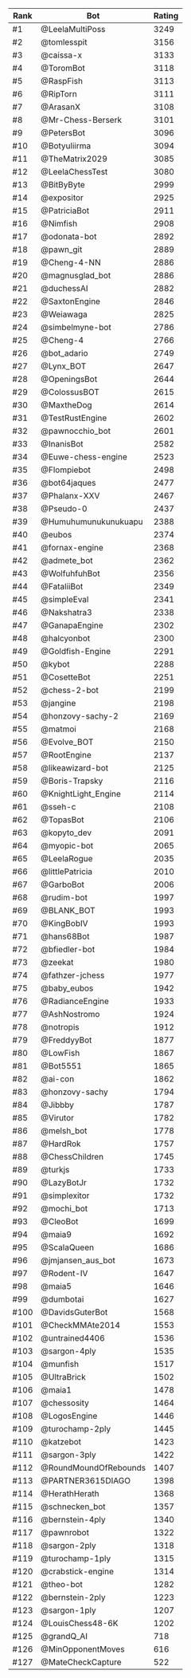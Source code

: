 Rank|Bot|Rating
---|---|---
#1|@LeelaMultiPoss|3249
#2|@tomlesspit|3156
#3|@caissa-x|3133
#4|@ToromBot|3118
#5|@RaspFish|3113
#6|@RipTorn|3111
#7|@ArasanX|3108
#8|@Mr-Chess-Berserk|3101
#9|@PetersBot|3096
#10|@Botyuliirma|3094
#11|@TheMatrix2029|3085
#12|@LeelaChessTest|3080
#13|@BitByByte|2999
#14|@expositor|2925
#15|@PatriciaBot|2911
#16|@Nimfish|2908
#17|@odonata-bot|2892
#18|@pawn_git|2889
#19|@Cheng-4-NN|2886
#20|@magnusglad_bot|2886
#21|@duchessAI|2882
#22|@SaxtonEngine|2846
#23|@Weiawaga|2825
#24|@simbelmyne-bot|2786
#25|@Cheng-4|2766
#26|@bot_adario|2749
#27|@Lynx_BOT|2647
#28|@OpeningsBot|2644
#29|@ColossusBOT|2615
#30|@MaxtheDog|2614
#31|@TestRustEngine|2602
#32|@pawnocchio_bot|2601
#33|@InanisBot|2582
#34|@Euwe-chess-engine|2523
#35|@Flompiebot|2498
#36|@bot64jaques|2477
#37|@Phalanx-XXV|2467
#38|@Pseudo-0|2437
#39|@Humuhumunukunukuapu|2388
#40|@eubos|2374
#41|@fornax-engine|2368
#42|@admete_bot|2362
#43|@WolfuhfuhBot|2356
#44|@FataliiBot|2349
#45|@simpleEval|2341
#46|@Nakshatra3|2338
#47|@GanapaEngine|2302
#48|@halcyonbot|2300
#49|@Goldfish-Engine|2291
#50|@kybot|2288
#51|@CosetteBot|2251
#52|@chess-2-bot|2199
#53|@jangine|2198
#54|@honzovy-sachy-2|2169
#55|@matmoi|2168
#56|@Evolve_BOT|2150
#57|@RootEngine|2137
#58|@likeawizard-bot|2125
#59|@Boris-Trapsky|2116
#60|@KnightLight_Engine|2114
#61|@sseh-c|2108
#62|@TopasBot|2106
#63|@kopyto_dev|2091
#64|@myopic-bot|2065
#65|@LeelaRogue|2035
#66|@littlePatricia|2010
#67|@GarboBot|2006
#68|@rudim-bot|1997
#69|@BLANK_BOT|1993
#70|@KingBobIV|1993
#71|@hans68Bot|1987
#72|@bfiedler-bot|1984
#73|@zeekat|1980
#74|@fathzer-jchess|1977
#75|@baby_eubos|1942
#76|@RadianceEngine|1933
#77|@AshNostromo|1924
#78|@notropis|1912
#79|@FreddyyBot|1877
#80|@LowFish|1867
#81|@Bot5551|1865
#82|@ai-con|1862
#83|@honzovy-sachy|1794
#84|@Jibbby|1787
#85|@Virutor|1782
#86|@melsh_bot|1778
#87|@HardRok|1757
#88|@ChessChildren|1745
#89|@turkjs|1733
#90|@LazyBotJr|1732
#91|@simplexitor|1732
#92|@mochi_bot|1713
#93|@CleoBot|1699
#94|@maia9|1692
#95|@ScalaQueen|1686
#96|@jmjansen_aus_bot|1673
#97|@Rodent-IV|1647
#98|@maia5|1646
#99|@dumbotai|1627
#100|@DavidsGuterBot|1568
#101|@CheckMMAte2014|1553
#102|@untrained4406|1536
#103|@sargon-4ply|1535
#104|@munfish|1517
#105|@UltraBrick|1502
#106|@maia1|1478
#107|@chessosity|1464
#108|@LogosEngine|1446
#109|@turochamp-2ply|1445
#110|@katzebot|1423
#111|@sargon-3ply|1422
#112|@RoundMoundOfRebounds|1407
#113|@PARTNER3615DIAGO|1398
#114|@HerathHerath|1368
#115|@schnecken_bot|1357
#116|@bernstein-4ply|1340
#117|@pawnrobot|1322
#118|@sargon-2ply|1318
#119|@turochamp-1ply|1315
#120|@crabstick-engine|1314
#121|@theo-bot|1282
#122|@bernstein-2ply|1223
#123|@sargon-1ply|1207
#124|@LouisChess48-6K|1202
#125|@grandQ_AI|718
#126|@MinOpponentMoves|616
#127|@MateCheckCapture|522
